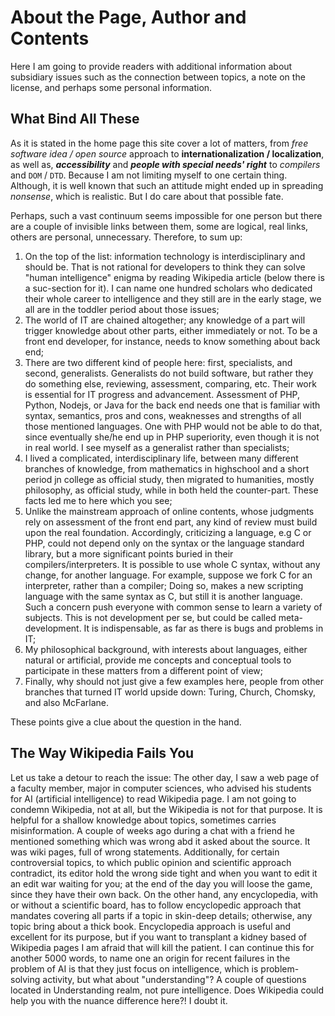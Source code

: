 # About the Page, Author and Contents

Here I am going to provide readers with additional information about subsidiary issues such as the connection between topics, a note on the license, and perhaps some personal information.

## What Bind All These

As it is stated in the home page this site cover a lot of matters, from _free software idea / open source_ approach to **internationalization / localization**, as well as, **_accessibility_** and **_people with special needs' right_** to _compilers_ and `DOM` / `DTD`. Because I am not limiting myself to one certain thing. Although, it is well known that such an attitude might ended up in spreading _nonsense_, which is realistic. But I do care about that possible fate.

Perhaps, such a vast continuum seems impossible for one person but there are a couple of invisible links between them, some are logical, real links, others are personal, unnecessary. Therefore, to sum up:

 1. On the top of the list: information technology is interdisciplinary and should be. That is not rational for developers to think they can solve "human intelligence" enigma by reading Wikipedia article (below there is a suc-section for it). I can name one hundred scholars who dedicated their whole career to intelligence and they still are in the early stage, we all are in the toddler period about those issues;
 2. The world of IT are chained altogether; any knowledge of a part will trigger knowledge about other parts, either immediately or not. To be a front end developer, for instance, needs to know something about back end;
 3. There are two different kind of people here: first, specialists, and second, generalists. Generalists do not build software, but rather they do something else, reviewing, assessment, comparing, etc. Their work is essential for IT progress and advancement. Assessment of PHP, Python, Nodejs, or Java for the back end needs one that is familiar with syntax, semantics, pros and cons, weaknesses and strengths of all those mentioned languages. One with PHP would not be able to do that, since eventually she/he end up in PHP superiority, even though it is not in real world. I see myself as a generalist rather than specialists;
 4. I lived a complicated, interdisciplinary  life, between many different branches of knowledge, from mathematics in highschool and a short period jn college as official study, then migrated to humanities, mostly philosophy, as official study, while in both held the counter-part. These facts led me to here which you see;
 5. Unlike the mainstream approach of online contents, whose judgments rely on assessment of the front end part, any kind of review must build upon the real foundation. Accordingly, criticizing a language, e.g C or PHP, could not depend only on the syntax or the language standard library, but a more significant points buried in their compilers/interpreters. It is possible to use whole C syntax, without any change, for another language. For example, suppose we fork C for an interpreter, rather than a compiler; Doing so, makes a new scripting language with the same syntax as C, but still it is another language. Such a concern push everyone with common sense to learn a variety of subjects. This is not development per se, but could be called meta-development. It is indispensable, as far as there is bugs and problems in IT;
 6. My philosophical background, with interests about languages, either natural or artificial, provide me concepts and conceptual tools to participate in these matters from a different point of view;
 7. Finally, why should not just give a few examples here, people from other branches that turned IT world upside down: Turing, Church, Chomsky, and also McFarlane.

These points give a clue about the question in the hand.

## The Way Wikipedia Fails You

Let us take a detour to reach the issue: The other day, I saw a web page of a faculty member, major in computer sciences, who advised his students for AI (artificial intelligence) to read Wikipedia page. I am not going to condemn Wikipedia, not at all, but the Wikipedia is not for that purpose. It is helpful for a shallow knowledge about topics, sometimes carries misinformation. A couple of weeks ago during a chat with a friend he mentioned something which was wrong abd it asked about the source. It was wiki pages, full of wrong statements. Additionally, for certain controversial topics, to which public opinion and scientific approach contradict, its editor hold the wrong side tight and when you want to edit it an edit war waiting for you; at the end of the day you will loose the game, since they have their own back.
On the other hand, any encyclopedia, with or without a scientific board, has to follow encyclopedic approach that mandates covering all parts if a topic in skin-deep details; otherwise, any topic bring about a thick book. Encyclopedia approach is useful and excellent for its purpose, but if you want to transplant a kidney based of Wikipedia pages I am afraid that will kill the patient. I can continue this for another 5000 words, to name one an origin for recent failures in the problem of AI is that they just focus on intelligence, which is problem-solving activity, but what about "understanding"? A couple of questions located in Understanding realm, not pure intelligence. Does Wikipedia could help you with the nuance difference here?! I doubt it.